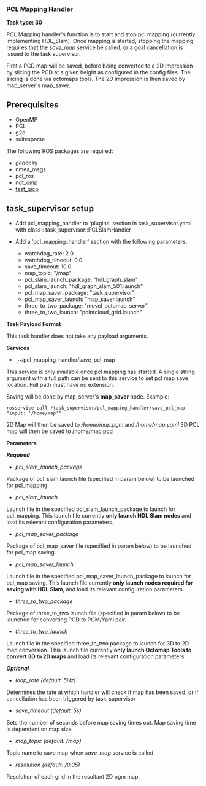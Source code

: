 ### PCL Mapping Handler
**Task type: 30**

PCL Mapping handler's function is to start and stop pcl mapping (currently implementing HDL_Slam). Once mapping is started, stopping the mapping requires that the *save_map* service be called, or a goal cancellation is issued to the task supervisor.

First a PCD map will be saved, before being converted to a 2D impression by slicing the PCD at a given height as configured in the config files. The slicing is done via octomaps tools. The 2D impression is then saved by map_server's map_saver.

## Prerequisites

- OpenMP
- PCL
- g2o
- suitesparse

The following ROS packages are required:

- geodesy
- nmea_msgs
- pcl_ros
- [ndt_omp](https://github.com/koide3/ndt_omp)
- [fast_gicp](https://github.com/SMRT-AIST/fast_gicp)

## task\_supervisor setup
* Add pcl_mapping_handler to 'plugins' section in task\_supervisor.yaml with class : task\_supervisor::PCLSlamHandler

* Add a 'pcl_mapping\_handler' section with the following parameters:
  *	watchdog_rate: 2.0
  *	watchdog_timeout: 0.0
  *	save_timeout: 10.0
  *	map_topic: "/map"
  *	pcl_slam_launch_package: "hdl_graph_slam"
  *	pcl_slam_launch: "hdl_graph_slam_501.launch"
  *	pcl_map_saver_package: "task_supervisor"
  *	pcl_map_saver_launch: "map_saver.launch"
  *	three_to_two_package: "movel_octomap_server"
  *	three_to_two_launch: "pointcloud_grid.launch"

**Task Payload Format**

This task handler does not take any payload arguments.

**Services**

* _~/pcl_mapping_handler/save_pcl_map

This service is only available once pcl mapping has started. A single string argument with a full path can be sent to this service to set pcl map save location. Full path must have no extension.

Saving will be done by map_server's **map_saver** node. Example:

	rosservice call /task_supervisor/pcl_mapping_handler/save_pcl_map "input: '/home/map'"

2D Map will then be saved to */home/map.pgm* and */home/map.yaml*
3D PCL map will then be saved to /home/map.pcd

**Parameters**

***Required***

* *pcl_slam_launch_package*

Package of pcl_slam launch file (specified in param below) to be launched for pcl_mapping

* *pcl_slam_launch*

Launch file in the specified pcl_slam_launch_package to launch for pcl_mapping. This launch file currently **only launch HDL Slam nodes** and load its relevant configuration parameters.

* *pcl_map_saver_package*

Package of pcl_map_saver file (specified in param below) to be launched for pcl_map saving.

* *pcl_map_saver_launch*

Launch file in the specified pcl_map_saver_launch_package to launch for pcl_map saving. This launch file currently **only launch nodes required for saving with HDL Slam**, and load its relevant configuration parameters.

* *three_to_two_package*

Package of three_to_two launch file (specified in param below) to be launched for converting PCD to PGM/Yaml pair.

* *three_to_two_launch*

Launch file in the specified three_to_two package to launch for 3D to 2D map conversion. This launch file currently **only launch Octomap Tools to convert 3D to 2D maps** and load its relevant configuration parameters.

***Optional***

* *loop_rate (default: 5Hz)*

Determines the rate at which handler will check if map has been saved, or if cancellation has been triggered by task_supervisor

* *save_timeout (default: 5s)*

Sets the number of seconds before map saving times out. Map saving time is dependent on map size

* *map_topic (default: /map)*

Topic name to save map when *save_map* service is called

* *resolution (default: /0.05)*

Resolution of each grid in the resultant 2D pgm map.
